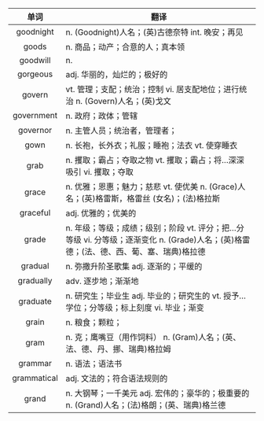 |单词|翻译  |
|:--:|--| 
|	goodnight  		|		n. (Goodnight)人名；(英)古德奈特 int. 晚安；再见	|		
|	goods  		|		n. 商品；动产；合意的人；真本领	|		
|	goodwill  		|		n. 	|		
|	gorgeous  		|		adj. 华丽的，灿烂的；极好的	|		
|	govern  		|		vt. 管理；支配；统治；控制 vi. 居支配地位；进行统治 n. (Govern)人名；(英)戈文	|		
|	government  		|		n. 政府；政体；管辖	|		
|	governor  		|		n. 主管人员；统治者，管理者；	|		
|	gown  		|		n. 长袍，长外衣；礼服；睡袍；法衣 vt. 使穿睡衣	|		
|	grab  		|		n. 攫取；霸占；夺取之物 vt. 攫取；霸占；将…深深吸引 vi. 攫取；夺取	|		
|	grace  		|		n. 优雅；恩惠；魅力；慈悲 vt. 使优美 n. (Grace)人名；(英)格雷斯，格雷丝 (女名)；(法)格拉斯	|		
|	graceful  		|		adj. 优雅的；优美的	|		
|	grade  		|		n. 年级；等级；成绩；级别；阶段 vt. 评分；把…分等级 vi. 分等级；逐渐变化 n. (Grade)人名；(英)格雷德；(法、德、西、葡、塞、瑞典)格拉德	|		
|	gradual  		|		n. 弥撒升阶圣歌集 adj. 逐渐的；平缓的	|		
|	gradually  		|		adv. 逐步地；渐渐地	|		
|	graduate  		|		n. 研究生；毕业生 adj. 毕业的；研究生的 vt. 授予…学位；分等级；标上刻度 vi. 毕业；渐变	|		
|	grain  		|		n. 粮食；颗粒；	|		
|	gram  		|		n. 克；鹰嘴豆（用作饲料） n. (Gram)人名；(英、法、德、丹、挪、瑞典)格拉姆	|		
|	grammar  		|		n. 语法；语法书	|		
|	grammatical  		|		adj. 文法的；符合语法规则的	|		
|	grand  		|		n. 大钢琴；一千美元 adj. 宏伟的；豪华的；极重要的 n. (Grand)人名；(法)格朗；(英、瑞典)格兰德	|		
